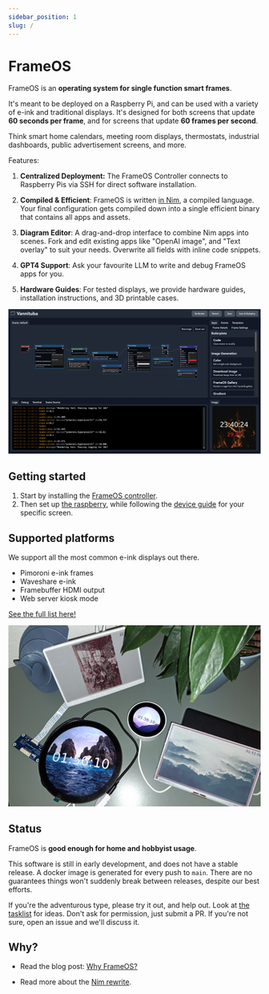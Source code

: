 ```yaml
---
sidebar_position: 1
slug: /
---
```


# FrameOS 

FrameOS is an **operating system for single function smart frames**. 

It's meant to be deployed on a Raspberry Pi, and can be used with a variety of e-ink and traditional displays. It's designed for both screens that update **60 seconds per frame**, and for screens that update **60 frames per second**.

Think smart home calendars, meeting room displays, thermostats, industrial dashboards, public advertisement screens, and more. 

Features:

1. **Centralized Deployment:** The FrameOS Controller connects to Raspberry Pis via SSH for direct software installation.

2. **Compiled & Efficient**: FrameOS is written [in Nim](https://nim-lang.org/), a compiled language. Your final configuration gets compiled down into a single efficient binary that contains all apps and assets.

2. **Diagram Editor**: A drag-and-drop interface to combine Nim apps into scenes. Fork and edit existing apps like "OpenAI image", and "Text overlay" to suit your needs. Overwrite all fields with inline code snippets.

4. **GPT4 Support**: Ask your favourite LLM to write and debug FrameOS apps for you.

5. **Hardware Guides**: For tested displays, we provide hardware guides, installation instructions, and 3D printable cases.

![](../blog/_img/nim-vannituba2.png)

## Getting started

1. Start by installing the [FrameOS controller](/installation/controller).
2. Then set up [the raspberry](/installation/raspberry), while following the [device guide](/devices) for your specific screen.


## Supported platforms

We support all the most common e-ink displays out there.

- Pimoroni e-ink frames
- Waveshare e-ink
- Framebuffer HDMI output
- Web server kiosk mode

[See the full list here!](/devices)

![FrameOS Frames](./_img/1-frames.jpg)

## Status

FrameOS is **good enough for home and hobbyist usage**.

This software is still in early development, and does not have a stable release. A docker image is generated for every push to `main`. There are no guarantees things won't suddenly break between releases, despite our best efforts.

If you're the adventurous type, please try it out, and help out. Look at [the tasklist](https://github.com/FrameOS/frameos/issues/1) for ideas. Don't ask for permission, just submit a PR. If you're not sure, open an issue and we'll discuss it.

## Why?

- Read the blog post: [Why FrameOS?](/blog/why-frameos)

- Read more about the [Nim rewrite](/blog/nim-rewrite).

